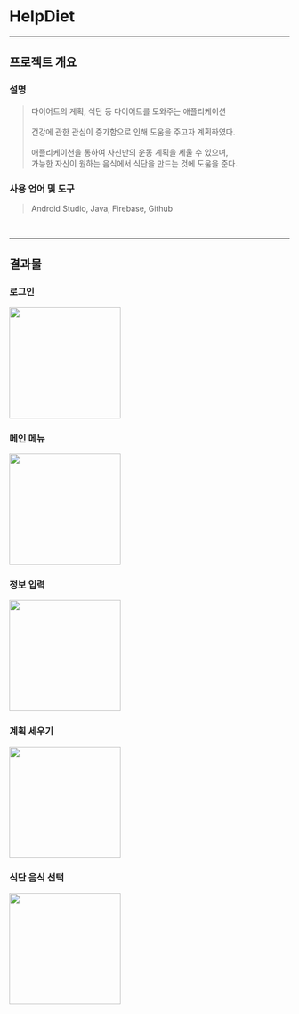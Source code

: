 # HelpDiet  
---

## **프로젝트 개요**

### **설명**

> 다이어트의 계획, 식단 등 다이어트를 도와주는 애플리케이션 <br><br>
> 건강에 관한 관심이 증가함으로 인해 도움을 주고자 계획하였다. <br><br>
> 애플리케이션을 통하여 자신만의 운동 계획을 세울 수 있으며, <br>
  가능한 자신이 원하는 음식에서 식단을 만드는 것에 도움을 준다. 

### **사용 언어 및 도구**

> Android Studio, Java, Firebase, Github

<br>

---

 ## **결과물**

### **로그인**

<img src = "https://user-images.githubusercontent.com/41173881/102381848-13732d80-400d-11eb-81af-ae5f4eb250c2.PNG" width="200px">

### **메인 메뉴**

<img src = "https://user-images.githubusercontent.com/41173881/102382033-4cab9d80-400d-11eb-979e-07175e311987.PNG" width="200px">

### **정보 입력**

<img src = "https://user-images.githubusercontent.com/41173881/102382053-546b4200-400d-11eb-9338-687e9d0eacb9.PNG" width="200px">

### **계획 세우기**

<img src = "https://user-images.githubusercontent.com/41173881/102382073-5c2ae680-400d-11eb-8b0b-d8b44d005b4a.PNG" width="200px">

### **식단 음식 선택**

<img src = "https://user-images.githubusercontent.com/41173881/102382114-64832180-400d-11eb-9324-269c67835fb8.PNG" width="200px">
